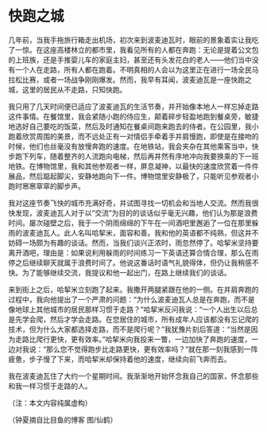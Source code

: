 # 快跑之城

几年前，当我手拖旅行箱走出机场，初次来到波麦迪瓦时，眼前的景象着实让我吃了一惊。在这座高楼林立的都市里，我看见所有的人都在奔跑：无论是提着公文包的上班族，还是手推婴儿车的家庭主妇，甚至还有头发花白的老人——他们当中没有一个人在走路，所有人都在跑着。不明真相的人会以为这里正在进行一场全民马拉松比赛，或者一场战争刚刚爆发。然而，我早有耳闻，波麦迪瓦是一座快跑之城，这里的居民从不走路，只知快跑。 

我只用了几天时间便已适应了波麦迪瓦的生活节奏，并开始像本地人一样忘掉走路这件事情。在餐馆里，我会紧随小跑的侍应生，颠着碎步轻盈地跑到餐桌旁，敏捷地选好自己要吃的饭菜，然后及时通知在餐桌间跑来跑去的侍者。在公园里，我小跑着欣赏周围的美景，而不远处正有一对情侣手牵着手并肩慢跑，即使是在接吻的时候，他们也丝毫没有放慢奔跑的速度。在地铁站，我会夹杂在其他乘客当中，快步跑下列车，随着整齐的人流跑向电梯，然后再井然有序地冲向我要换乘的下一班地铁。在博物馆里，我和其他参观者一样，屏息凝神，以最快的速度欣赏着一件件展品，然后踮起脚尖，安静地跑向下一件。博物馆里安静极了，只能听见参观者小跑时窸窸窣窣的脚步声。 

我对这座节奏飞快的城市充满好奇，并试图寻找一切机会和当地人交流。然而我很快发现，波麦迪瓦人对于以“交流”为目的的谈话似乎毫无兴趣，他们认为那是浪费时间。屡次碰壁之后，我于一个阴雨绵绵的下午在一间酒吧里邂逅了一位在那里躲雨的波麦迪瓦人。此人名叫哈挈米，面容和善。我和他的英语都不纯熟，但这并不妨碍一场颇为有趣的谈话。然而，当我们谈兴正浓时，雨忽然停了。哈挈米坚持要离开酒吧，理由是：如果说利用躲雨的时间练习一下英语还算合情合理，那么在雨停之后继续聊天就属于浪费时间了。他说这番话时语气礼貌得体，但仍让我稍感不快。为了能够继续交流，我提议和他一起出门，在路上继续我们的谈话。 

来到街上之后，哈挈米立刻跑了起来。我撒开两腿紧跟在他的一侧。在并肩奔跑的过程中，我向他提出了一个严肃的问题：“为什么波麦迪瓦人总是在奔跑，而不是像地球上其他城市的居民那样习惯于走路？”哈挈米反问我说：“一个人出生以后总是先学会爬，然后才学会走路。在您居住的城市，所有成年人应该都没有忘记爬的技术，但为什么大家都选择走路，而不是爬行呢？”我犹豫片刻后答道：“当然是因为走路比爬行更快，更有效率。”哈挈米向我投来一瞥，一边加快了奔跑的速度，一边对我说：“那么您不觉得跑步比走路更快，更有效率吗？”就在那一刻我感到一阵疲惫，步子慢了下来，而哈挈米却保持着他的速度，继续向前飞奔而去。 

我在波麦迪瓦住了大约一个星期时间。我渐渐地开始怀念我自己的国家，怀念那些和我一样习惯于走路的人。 

（注：本文内容纯属虚构） 

（钟夏摘自比目鱼的博客 图/仙鹤）